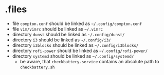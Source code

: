 # .files

- file `compton.conf` should be linked as `~/.config/compton.conf`
- file `vim/vimrc` should be linked as `~/.vimrc`
- directory `dunst` should be linked as `~/.config/dunst/`
- directory `i3` should be linked as `~/.config/i3/`
- directory `i3blocks` should be linked as `~/.config/i3blocks/`
- directory `rofi-power` should be linked as `~/.config/rofi-power/`
- directory `systemd` should be linked as `~/.config/systemd/`
    - be aware, that `checkbattery.service` contains an absolute path to `checkbattery.sh`

